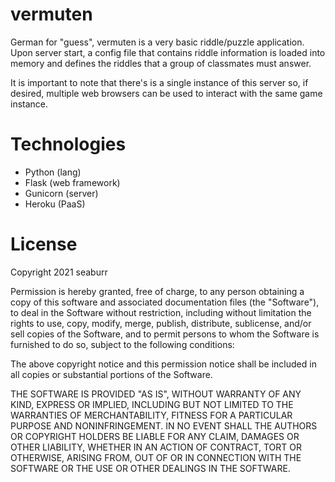 # vermuten
German for "guess", vermuten is a very basic riddle/puzzle application. Upon server start, a config file that contains riddle information is loaded into memory and defines the riddles that a group of classmates must answer.

It is important to note that there's is a single instance of this server so, if desired, multiple web browsers can be used to interact with the same game instance.

# Technologies
* Python (lang)
* Flask (web framework)
* Gunicorn (server)
* Heroku (PaaS)

# License
Copyright 2021 seaburr

Permission is hereby granted, free of charge, to any person obtaining a copy of this software and associated documentation files (the "Software"), to deal in the Software without restriction, including without limitation the rights to use, copy, modify, merge, publish, distribute, sublicense, and/or sell copies of the Software, and to permit persons to whom the Software is furnished to do so, subject to the following conditions:

The above copyright notice and this permission notice shall be included in all copies or substantial portions of the Software.

THE SOFTWARE IS PROVIDED "AS IS", WITHOUT WARRANTY OF ANY KIND, EXPRESS OR IMPLIED, INCLUDING BUT NOT LIMITED TO THE WARRANTIES OF MERCHANTABILITY, FITNESS FOR A PARTICULAR PURPOSE AND NONINFRINGEMENT. IN NO EVENT SHALL THE AUTHORS OR COPYRIGHT HOLDERS BE LIABLE FOR ANY CLAIM, DAMAGES OR OTHER LIABILITY, WHETHER IN AN ACTION OF CONTRACT, TORT OR OTHERWISE, ARISING FROM, OUT OF OR IN CONNECTION WITH THE SOFTWARE OR THE USE OR OTHER DEALINGS IN THE SOFTWARE.